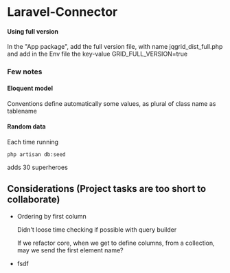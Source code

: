 # Laravel-Connector

#### Using full version

In the "App package", add the full version file, with name jqgrid_dist_full.php
and add in the Env file the key-value
GRID_FULL_VERSION=true


### Few notes

#### Eloquent model
Conventions define automatically some values, as plural of class name as tablename



#### Random data
Each time running
~~~
php artisan db:seed
~~~
adds 30 superheroes

## Considerations (Project tasks are too short to collaborate)

- Ordering by first column

    Didn't loose time checking if possible with query builder
    
    If we refactor core, when we get to define columns, from a collection, may we send the first element name?

- fsdf
